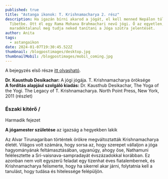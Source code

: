 ```yaml
---
published: true
title: "Astanga ikonok: T. Krishnamacharya 2. rész"
description: Ha igazán bírni akarod a jógát, el kell menned Nepálon túlra,
  Tibetbe. Ott él egy Rama Mohana Brahmachari nevű jógi. Ő az egyetlen, aki
  maradéktalanul meg tudja neked tanítani a Jóga szútra jelentését.
author: Anita
tags:
  - astangaikon
date: 2024-01-07T19:30:45.522Z
thumbnail: /blogpostimages/desktop.jpg
thumbnailMobil: /blogpostimages/mobil_coming.jpg
---
```

A bejegyzés első része [itt olvasható](https://bandha.works/blog/astanga-ikonok-t-krishnamacharya-1-resz/).

**Dr. Kausthub Desikachar:** A jógi jógája. T. Krishnamacharya öröksége\
**A fordítás alapjául szolgáló kiadás:**
Dr. Kausthub Desikachar, The Yoga of the Yogi. The Legacy of T. Krishnamacharya. North Point Press, New York, 2011
(részlet)


### Északi kitérő /
Harmadik fejezet

**A jógamester születése**
az igazság a hegyekben lakik

Az Alvar Tirunagariban történtek örökre megváltoztatták Krishnamacharya életét. Világos volt számára, hogy sorsa az, hogy szerepet vállaljon a jóga hagyományának feltámasztásában, ugyanúgy, ahogy őse, Nathamuni felélesztette a Srí-vaisnava-sampradayát évszázadokkal korábban. Ez azonban nem volt egyszerű feladat egy tizenhat éves fiatalembernek, és Krishnamacharya felismerte, hogy ha sikerrel akar járni, folytatnia kell a tanulást, hogy tudása és hitelessége felépüljön.